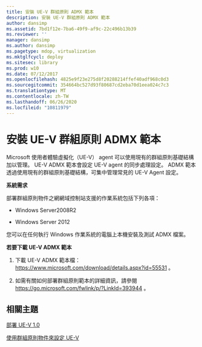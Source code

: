 ```yaml
---
title: 安裝 UE-V 群組原則 ADMX 範本
description: 安裝 UE-V 群組原則 ADMX 範本
author: dansimp
ms.assetid: 7bd1f12e-7ba6-49f9-af9c-22c496b13b39
ms.reviewer: ''
manager: dansimp
ms.author: dansimp
ms.pagetype: mdop, virtualization
ms.mktglfcycl: deploy
ms.sitesec: library
ms.prod: w10
ms.date: 07/12/2017
ms.openlocfilehash: 4825e9f23e275d8f20288214ffef40adf968c0d3
ms.sourcegitcommit: 354664bc527d93f80687cd2eba70d1eea024c7c3
ms.translationtype: MT
ms.contentlocale: zh-TW
ms.lasthandoff: 06/26/2020
ms.locfileid: "10811979"
---
```

# 安裝 UE-V 群組原則 ADMX 範本


Microsoft 使用者體驗虛擬化（UE-V） agent 可以使用現有的群組原則基礎結構加以管理。 UE-V ADMX 範本會設定 UE-V agent 的同步處理設定。 ADMX 範本透過使用現有的群組原則基礎結構，可集中管理常見的 UE-V Agent 設定。

**系統需求**

部署群組原則物件之網網域控制站支援的作業系統包括下列各項：

-   Windows Server2008R2

-   Windows Server 2012

您可以在任何執行 Windows 作業系統的電腦上本機安裝及測試 ADMX 檔案。

**若要下載 UE-V ADMX 範本**

1.  下載 UE-V ADMX 範本檔： <https://www.microsoft.com/download/details.aspx?id=55531> 。

2.  如需有關如何部署群組原則範本的詳細資訊，請參閱 <https://go.microsoft.com/fwlink/p/?LinkId=393944> 。

## 相關主題


[部署 UE-V 1.0](deploying-ue-v-10.md)

[使用群組原則物件來設定 UE-V](configuring-ue-v-with-group-policy-objects.md)

 

 





